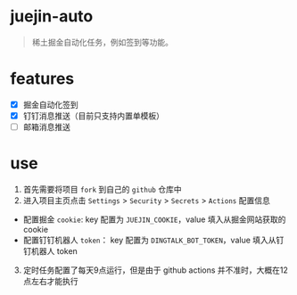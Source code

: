 # juejin-auto
> 稀土掘金自动化任务，例如签到等功能。

# features

- [x] 掘金自动化签到
- [x] 钉钉消息推送（目前只支持内置单模板）
- [ ] 邮箱消息推送

# use
1. 首先需要将项目 `fork` 到自己的 `github` 仓库中
2. 进入项目主页点击 `Settings` > `Security` > `Secrets` > `Actions`  配置信息
  - 配置掘金 `cookie`: key 配置为 `JUEJIN_COOKIE`，value 填入从掘金网站获取的cookie
  - 配置钉钉机器人 `token`： key 配置为 `DINGTALK_BOT_TOKEN`，value 填入从钉钉机器人 token
3. 定时任务配置了每天9点运行，但是由于 github actions 并不准时，大概在12点左右才能执行

    
     
